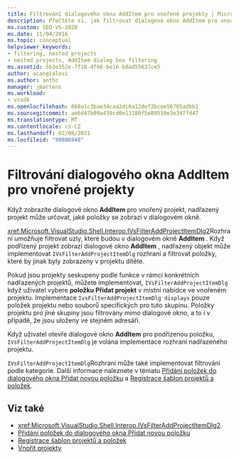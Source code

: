 ```yaml
---
title: Filtrování dialogového okna AddItem pro vnořené projekty | Microsoft Docs
description: Přečtěte si, jak filtrovat dialogové okno AddItem pro vnořený projekt v aplikaci Visual Studio implementací rozhraní IVsFilterAddProjectItemDlg nadřazeného projektu.
ms.custom: SEO-VS-2020
ms.date: 11/04/2016
ms.topic: conceptual
helpviewer_keywords:
- filtering, nested projects
- nested projects, AddItem dialog box filtering
ms.assetid: 5b3e352e-7f18-4f66-be16-b0ad55637ce5
author: acangialosi
ms.author: anthc
manager: jmartens
ms.workload:
- vssdk
ms.openlocfilehash: 668a1c3bae34caa2dc6a12def2bcee56765adbb1
ms.sourcegitcommit: ae6d47b09a439cd0e13180f5e89510e3e347fd47
ms.translationtype: MT
ms.contentlocale: cs-CZ
ms.lasthandoff: 02/08/2021
ms.locfileid: "99886948"
---
```

# <a name="filter-the-additem-dialog-box-for-nested-projects"></a>Filtrování dialogového okna AddItem pro vnořené projekty
Když zobrazíte dialogové okno **AddItem** pro vnořený projekt, nadřazený projekt může určovat, jaké položky se zobrazí v dialogovém okně.

 <xref:Microsoft.VisualStudio.Shell.Interop.IVsFilterAddProjectItemDlg2>Rozhraní umožňuje filtrovat uzly, které budou v dialogovém okně **AddItem** . Když podřízený projekt zobrazí dialogové okno **AddItem** , nadřazený objekt může implementovat `IVsFilterAddProjectItemDlg` rozhraní a filtrovat položky, které by jinak byly zobrazeny v projektu dítěte.

 Pokud jsou projekty seskupeny podle funkce v rámci konkrétních nadřazených projektů, můžete implementovat, `IVsFilterAddProjectItemDlg` když uživatel vybere **položku Přidat projekt** v místní nabídce ve vnořeném projektu. Implementace `IvsFilterAddProjectItemDlg displays` pouze položek projektu nebo souborů specifických pro tuto skupinu. Položky projektu pro jiné skupiny jsou filtrovány mimo dialogové okno, a to i v případě, že jsou uloženy ve stejném adresáři.

 Když uživatel otevře dialogové okno **AddItem** pro podřízenou položku, `IVsFilterAddProjectItemDlg` je volána implementace rozhraní nadřazeného projektu.

 `IVsFilterAddProjectItemDlg`Rozhraní může také implementovat filtrování podle kategorie. Další informace naleznete v tématu [Přidání položek do dialogového okna Přidat novou položku](../../extensibility/internals/adding-items-to-the-add-new-item-dialog-boxes.md) a [Registrace šablon projektů a položek](../../extensibility/internals/registering-project-and-item-templates.md).

## <a name="see-also"></a>Viz také
- <xref:Microsoft.VisualStudio.Shell.Interop.IVsFilterAddProjectItemDlg2>
- [Přidání položek do dialogového okna Přidat novou položku](../../extensibility/internals/adding-items-to-the-add-new-item-dialog-boxes.md)
- [Registrace šablon projektů a položek](../../extensibility/internals/registering-project-and-item-templates.md)
- [Vnořit projekty](../../extensibility/internals/nesting-projects.md)
